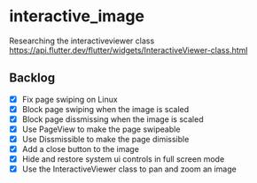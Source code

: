 # interactive_image
Researching the interactiveviewer class
https://api.flutter.dev/flutter/widgets/InteractiveViewer-class.html

## Backlog
- [X] Fix page swiping on Linux
- [X] Block page swiping when the image is scaled 
- [X] Block page dissmissing when the image is scaled 
- [X] Use PageView to make the page swipeable
- [X] Use Dissmissible to make the page dimissible
- [X] Add a close button to the image
- [X] Hide and restore system ui controls in full screen mode
- [X] Use the InteractiveViewer class to pan and zoom an image